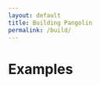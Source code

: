 ```yaml
---
layout: default
title: Building Pangolin
permalink: /build/
---
```


Examples
====================================
